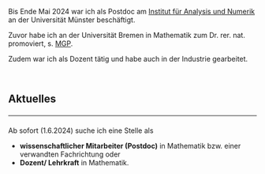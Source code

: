 Bis Ende Mai 2024 war ich als Postdoc am [Institut für Analysis und Numerik](https://www.uni-muenster.de/AMM/Pirner-Forscher/index.html) an der Universität Münster beschäftigt.

Zuvor habe ich an der Universität Bremen in Mathematik zum Dr. rer. nat. promoviert, s. [MGP](https://www.mathgenealogy.org/id.php?id=277103).

Zudem war ich als Dozent tätig und habe auch in der Industrie gearbeitet.

<br>

## Aktuelles <hr>
Ab sofort (1.6.2024) suche ich eine Stelle als 
<ul>
<li> <b>wissenschaftlicher Mitarbeiter (Postdoc)</b> in Mathematik bzw. einer verwandten Fachrichtung oder </li>
<li> <b>Dozent/ Lehrkraft</b> in Mathematik.</li>
</ul>







